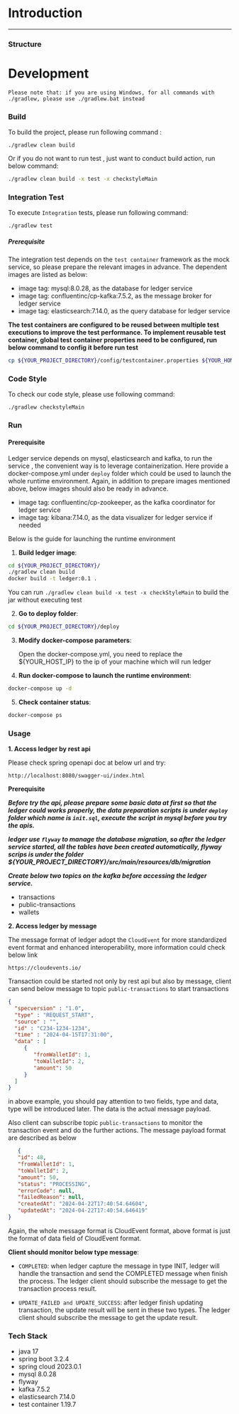 # Introduction
*******

### Structure

# Development

`Please note that: if you are using Windows, for all commands with ./gradlew, please use ./gradlew.bat instead`

### Build
To build the project, please run following command :
```
./gradlew clean build 

```
Or if you do not want to run test , just want to conduct build action, run below command:
```bash
./gradlew clean build -x test -x checkstyleMain
```

### Integration Test
To execute `Integration` tests, please run following command:
```
./gradlew test
```
##### Prerequisite
The integration test depends on the `test container` framework as the mock service, so please prepare the relevant 
images in advance.
The dependent images are listed as below:

- image tag: mysql:8.0.28, as the database for ledger service
- image tag: confluentinc/cp-kafka:7.5.2, as the message broker for ledger service
- image tag: elasticsearch:7.14.0, as the query database for ledger service

**The test containers are configured to be reused between multiple test executions to improve the test performance.
  To implement reusable test container, global test container properties need to be configured, run below command to 
config it before run test**

```bash
cp ${YOUR_PROJECT_DIRECTORY}/config/testcontainer.properties ${YOUR_HOME_DIRECTORY}/.testcontainer.properties
```

### Code Style

To check our code style, please use following command:
```
./gradlew checkstyleMain
```

### Run

#### Prerequisite

Ledger service depends on mysql, elasticsearch and kafka, to run the service , the convenient way is to leverage 
containerization. 
Here provide a docker-compose.yml under `deploy` folder which could be used to launch the whole runtime environment.
Again, in addition to prepare images mentioned above, below images should also be ready in advance.

- image tag: confluentinc/cp-zookeeper, as the kafka coordinator for ledger service
- image tag: kibana:7.14.0, as the data visualizer for ledger service if needed

Below is the guide for launching the runtime environment

1. **Build ledger image**:

```bash
cd ${YOUR_PROJECT_DIRECTORY}/
./gradlew clean build  
docker build -t ledger:0.1 .
```
You can run `./gradlew clean build -x test -x checkStyleMain` to build the jar without executing test

2. **Go to deploy folder**:
```bash
cd ${YOUR_PROJECT_DIRECTORY}/deploy
```
3. **Modify docker-compose parameters**:


    Open the docker-compose.yml, you need to replace the ${YOUR_HOST_IP} to the ip of your machine which will run ledger 


4. **Run docker-compose to launch the runtime environment**:
```bash
docker-compose up -d     
```

5. **Check container status**:
```bash
docker-compose ps     
```
### Usage

**1. Access ledger by rest api**

Please check spring openapi doc at below url and try:

`http://localhost:8080/swagger-ui/index.html`

**Prerequisite**

_**Before try the api, please prepare some basic data at first so that the ledger could works properly, the data 
preparation scripts is under `deploy` folder which name is `init.sql`, execute the script in mysql before you try the 
apis.**_

_**ledger use `flyway` to manage the database migration, so after the ledger service started, all the tables have been 
created automatically, flyway scrips is under the folder ${YOUR_PROJECT_DIRECTORY}/src/main/resources/db/migration**_

_**Create below two topics on the kafka before accessing the ledger service.**_

- transactions
- public-transactions
- wallets

**2. Access ledger by message**

The message format of ledger adopt the `CloudEvent` for more standardized event format and enhanced interoperability, more information could check below link

`https://cloudevents.io/`

Transaction could be started not only by rest api but also by message, client can send below message to topic 
`public-transactions` to start transactions
```json
{
  "specversion" : "1.0",
  "type" : "REQUEST_START",
  "source" : "",
  "id" : "C234-1234-1234",
  "time" : "2024-04-15T17:31:00",
  "data" : [
     {
        "fromWalletId": 1,
        "toWalletId": 2,
        "amount": 50
     }
  ]
}
```

in above example, you should pay attention to two fields, type and data, type will be introduced later. The data is the 
actual message payload.

Also client can subscribe topic `public-transactions` to monitor the transaction event and do the further actions. The message 
payload format are described as below

```json
   {
   "id": 48,
   "fromWalletId": 1,
   "toWalletId": 2,
   "amount": 50,
   "status": "PROCESSING",
   "errorCode": null,
   "failedReason": null,
   "createdAt": "2024-04-22T17:40:54.64604",
   "updatedAt": "2024-04-22T17:40:54.646419"
}
```
Again, the whole message format is CloudEvent format, above format is just the format of data field of CloudEvent format.

**Client should monitor below type message**:

- `COMPLETED`: when ledger capture the message in type INIT, ledger will handle the transaction and send the COMPLETED
message when finish the process. The ledger client should subscribe the message to get the transaction process result.

- `UPDATE_FAILED and UPDATE_SUCCESS`: after ledger finish updating transaction, the update result will be sent in these
two types. The ledger client should subscribe the message to get the update result.

### Tech Stack

- java 17
- spring boot 3.2.4
- spring cloud 2023.0.1
- mysql 8.0.28
- flyway
- kafka 7.5.2
- elasticsearch 7.14.0
- test container 1.19.7


